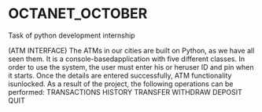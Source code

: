 # OCTANET_OCTOBER
Task of python development internship

(ATM INTERFACE)
The ATMs in our cities are built on Python, as we have all seen them. It is a console-basedapplication with five different classes. In order to use the system, the user must enter his or heruser ID and pin when it starts. Once the details are entered successfully, ATM functionality isunlocked. As a result of the project, the following operations can be performed:
TRANSACTIONS HISTORY
TRANSFER
WITHDRAW
DEPOSIT
QUIT
